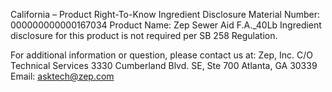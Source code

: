  
 
 
California – Product Right-To-Know Ingredient Disclosure 
Material Number: 000000000000167034 
Product Name: Zep Sewer Aid F.A._40Lb 
Ingredient disclosure for this product is not required per SB 258 Regulation. 
 
For additional information or question, please contact us at: 
Zep, Inc. 
C/O Technical Services 
3330 Cumberland Blvd. SE, Ste 700 
Atlanta, GA 30339 
Email: asktech@zep.com 
 
 
 
 
